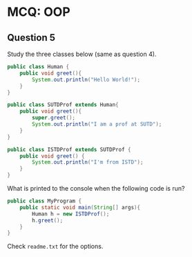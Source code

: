 # MCQ: OOP

## Question 5

Study the three classes below (same as question 4).

```java
public class Human {
    public void greet(){
        System.out.println("Hello World!");
    }
}
```

```java
public class SUTDProf extends Human{
    public void greet(){
        super.greet();
        System.out.println("I am a prof at SUTD");
    }
}
```

```java
public class ISTDProf extends SUTDProf {
    public void greet() {
        System.out.println("I'm from ISTD");
    }
}
```

What is printed to the console when the following code is run?

```java
public class MyProgram {
    public static void main(String[] args){
        Human h = new ISTDProf();
        h.greet();
    }
}
```

Check `readme.txt` for the options.